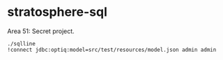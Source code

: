 stratosphere-sql
================

Area 51: Secret project.

```
./sqlline
!connect jdbc:optiq:model=src/test/resources/model.json admin admin
```
